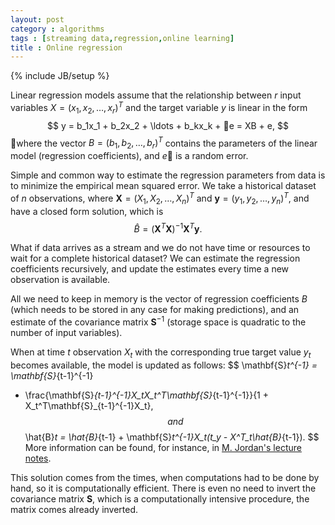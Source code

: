 ```yaml
---
layout: post
category : algorithms
tags : [streaming data,regression,online learning]
title : Online regression 
---
```

{% include JB/setup %}
<head>
<script type="text/x-mathjax-config">
MathJax.Hub.Config({
  tex2jax: {inlineMath: [['$','$'], ['\\(','\\)']]}
});
</script>
<script type="text/javascript"
 src="http://cdn.mathjax.org/mathjax/latest/MathJax.js?config=TeX-AMS-MML_HTMLorMML">
</script>
</head>

Linear regression models assume that the relationship between $r$ input variables $X = (x_1,x_2,\ldots,x_r)^T$ and the target variable $y$ is linear in the form
$$
y = b_1x_1 + b_2x_2 + \ldots + b_kx_k + e = XB + e,
$$where the vector $B = (b_1, b_2,\ldots,b_r)^T$ contains the parameters of the linear model (regression coefficients), and $e$ is a random error.

Simple and common way to estimate the regression parameters from data is to minimize the empirical mean squared error. We take a historical dataset of $n$ observations, where 
$\mathbf{X}  = (X_1, X_2, \ldots, X_n)^T$ and
$\mathbf{y} = (y_1,y_2,\ldots,y_n)^T$, and have a closed form solution, which is 
$$
\hat{B} = (\mathbf{X}^T\mathbf{X})^{-1}\mathbf{X}^T\mathbf{y}.
$$

What if data arrives as a stream and we do not have time or resources to wait for a complete historical dataset? We can estimate the regression coefficients recursively, and update the estimates every time a new observation is available. 

All we need to keep in memory is the vector of regression coefficients $B$ (which needs to be stored in any case for making predictions), and an estimate of the covariance matrix $\mathbf{S}^{-1}$ (storage space is quadratic to the number of input variables). 

When at time $t$ observation $X_t$ with the corresponding  true target value $y_t$ becomes available, the model is updated as follows:
$$
\mathbf{S}_t^{-1} = \mathbf{S}_{t-1}^{-1}
- \frac{\mathbf{S}_{t-1}^{-1}X_tX_t^T\mathbf{S}_{t-1}^{-1}}{1 + X_t^T\mathbf{S}_{t-1}^{-1}X_t},
$$
and
$$
\hat{B}_t = \hat{B}_{t-1} + \mathbf{S}_t^{-1}X_t(t_y  - X^T_t\hat{B}_{t-1}).
$$
More information can be found, for instance, in [M. Jordan's lecture notes](www.cs.berkeley.edu/~jordan/courses/294-fall98/readings/rls.ps). 

This solution comes from the times, when computations had to be done by hand, so it is computationally efficient. There is even no need to invert the covariance matrix $\mathbf{S}$, which is a computationally intensive procedure, the matrix comes already inverted. 